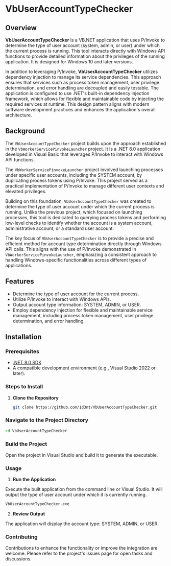 # VbUserAccountTypeChecker

## Overview

**VbUserAccountTypeChecker** is a VB.NET application that uses P/Invoke to determine the type of user account (system, admin, or user) under which the current process is running. This tool interacts directly with Windows API functions to provide detailed information about the privileges of the running application. It is designed for Windows 10 and later versions.

In addition to leveraging P/Invoke, **VbUserAccountTypeChecker** utilizes dependency injection to manage its service dependencies. This approach ensures that services such as process token management, user privilege determination, and error handling are decoupled and easily testable. The application is configured to use .NET's built-in dependency injection framework, which allows for flexible and maintainable code by injecting the required services at runtime. This design pattern aligns with modern software development practices and enhances the application's overall architecture.

## Background

The `VbUserAccountTypeChecker` project builds upon the approach established in the `VbWorkerServicePinvokeLauncher` project. It is a .NET 8.0 application developed in Visual Basic that leverages P/Invoke to interact with Windows API functions.

The `VbWorkerServicePinvokeLauncher` project involved launching processes under specific user accounts, including the SYSTEM account, by duplicating process tokens using P/Invoke. This project served as a practical implementation of P/Invoke to manage different user contexts and elevated privileges.

Building on this foundation, `VbUserAccountTypeChecker` was created to determine the type of user account under which the current process is running. Unlike the previous project, which focused on launching processes, this tool is dedicated to querying process tokens and performing low-level checks to identify whether the account is a system account, administrative account, or a standard user account.

The key focus of `VbUserAccountTypeChecker` is to provide a precise and efficient method for account type determination directly through Windows API calls. This aligns with the use of P/Invoke demonstrated in `VbWorkerServicePinvokeLauncher`, emphasizing a consistent approach to handling Windows-specific functionalities across different types of applications.

## Features

- Determine the type of user account for the current process.
- Utilize P/Invoke to interact with Windows APIs.
- Output account type information: SYSTEM, ADMIN, or USER.
- Employ dependency injection for flexible and maintainable service management, including process token management, user privilege determination, and error handling.

## Installation

### Prerequisites

- [.NET 8.0 SDK](https://dotnet.microsoft.com/download/dotnet/8.0)
- A compatible development environment (e.g., Visual Studio 2022 or later).

### Steps to Install

1. **Clone the Repository**

   ```bash
   git clone https://github.com/1d3nt/VbUserAccountTypeChecker.git

### Navigate to the Project Directory

   ```bash
   cd VbUserAccountTypeChecker
   ```

### Build the Project

Open the project in Visual Studio and build it to generate the executable.

### Usage

1. **Run the Application**

Execute the built application from the command line or Visual Studio. It will output the type of user account under which it is currently running.

   ```bash
   VbUserAccountTypeChecker.exe
   ```

2. **Review Output**

The application will display the account type: SYSTEM, ADMIN, or USER.

### Contributing

Contributions to enhance the functionality or improve the integration are welcome. Please refer to the project's issues page for open tasks and discussions.


